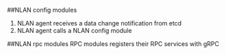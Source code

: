 
##NLAN config modules
1. NLAN agent receives a data change notification from etcd
2. NLAN agent calls a NLAN config module

##NLAN rpc modules
RPC modules registers their RPC services with gRPC
